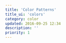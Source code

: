 ```yaml
---
title: 'Color Patterns'
title_ui: 'colors'
category: color
updated: 2016-09-25 12:34
description: ''
priority: 1
---
```

